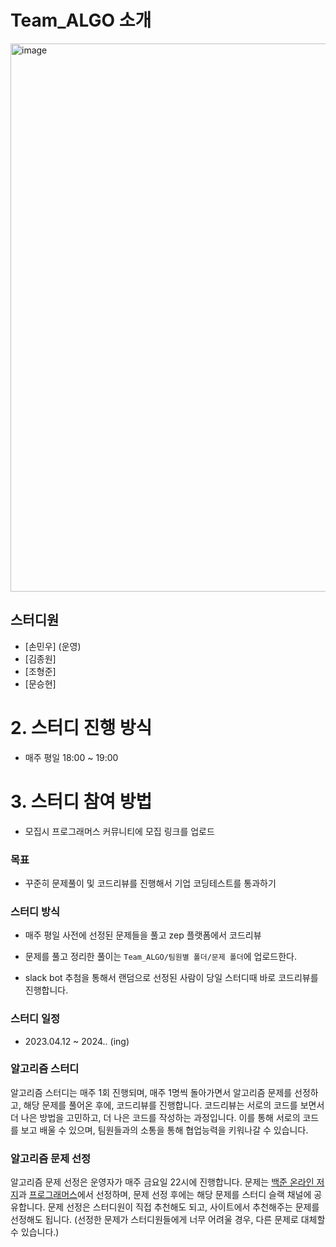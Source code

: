 # Team_ALGO 소개

<img width="877" alt="image" src="https://github.com/MarkSon-42/Team_ALGO/assets/84828274/bd3d59a6-c879-4752-870f-ac484e322bf9">


## 스터디원

- [손민우] (운영)
- [김종원]
- [조형준]
- [문승현]

# 2. 스터디 진행 방식
- 매주 평일 18:00 ~ 19:00

# 3. 스터디 참여 방법
- 모집시 프로그래머스 커뮤니티에 모집 링크를 업로드


### 목표
- 꾸준히 문제풀이 및 코드리뷰를 진행해서 기업 코딩테스트를 통과하기

### 스터디 방식
- 매주 평일 사전에 선정된 문제들을 풀고 zep 플랫폼에서 코드리뷰

- 문제를 풀고 정리한 풀이는 `Team_ALGO/팀원별 폴더/문제 폴더`에 업로드한다.

- slack bot 추첨을 통해서 랜덤으로 선정된 사람이 당일 스터디때 바로 코드리뷰를 진행합니다.

### 스터디 일정
- 2023.04.12 ~ 2024.. (ing)



### 알고리즘 스터디

알고리즘 스터디는 매주 1회 진행되며, 매주 1명씩 돌아가면서 알고리즘 문제를 선정하고, 해당 문제를 풀어온 후에, 코드리뷰를 진행합니다. 코드리뷰는 서로의 코드를 보면서 더 나은 방법을 고민하고, 더 나은 코드를 작성하는 과정입니다. 이를 통해 서로의 코드를 보고 배울 수 있으며, 팀원들과의 소통을 통해 협업능력을 키워나갈 수 있습니다.

### 알고리즘 문제 선정

알고리즘 문제 선정은 운영자가 매주 금요일 22시에 진행합니다.
문제는 [백준 온라인 저지](https://www.acmicpc.net/)과 [프로그래머스](https://programmers.co.kr/)에서 선정하며, 문제 선정 후에는 해당 문제를 스터디 슬랙 채널에 공유합니다. 문제 선정은 스터디원이 직접 추천해도 되고, 사이트에서 추천해주는 문제를 선정해도 됩니다. (선정한 문제가 스터디원들에게 너무 어려울 경우, 다른 문제로 대체할 수 있습니다.)
